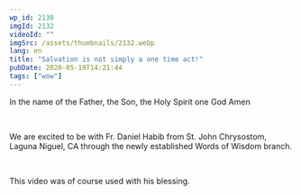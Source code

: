 ```yaml
---
wp_id: 2130
imgId: 2132
videoId: ""
imgSrc: /assets/thumbnails/2132.webp
lang: en
title: "Salvation is not simply a one time act!"
pubDate: 2020-05-19T14:21:44
tags: ["wow"]
---
```


<!-- page: 6 -->

<p>In the name of the Father, the Son, the Holy Spirit one God Amen</p>
<p>&nbsp;</p>
<p>We are excited to be with Fr. Daniel Habib from St. John Chrysostom, Laguna Niguel, CA through the newly established Words of Wisdom branch.</p>
<p>&nbsp;</p>
<p>This video was of course used with his blessing.</p>
